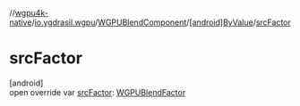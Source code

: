//[wgpu4k-native](../../../../index.md)/[io.ygdrasil.wgpu](../../index.md)/[WGPUBlendComponent](../index.md)/[[android]ByValue](index.md)/[srcFactor](src-factor.md)

# srcFactor

[android]\
open override var [srcFactor](src-factor.md): [WGPUBlendFactor](../../-w-g-p-u-blend-factor/index.md)